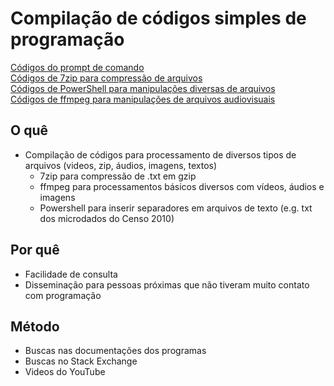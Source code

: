 # Compilação de códigos simples de programação

[Códigos do prompt de comando](https://github.com/stees/Manual-de-Codigos/blob/master/cmd.md) \
[Códigos de 7zip para compressão de arquivos](https://github.com/stees/Manual-de-Codigos/blob/master/7zip.md) \
[Códigos de PowerShell para manipulações diversas de arquivos](https://github.com/stees/Manual-de-Codigos/blob/master/PowerShell.md) \
[Códigos de ffmpeg para manipulações de arquivos audiovisuais](https://github.com/stees/Manual-de-Codigos/blob/master/ffmpeg.md)

## O quê
 - Compilação de códigos para processamento de diversos tipos de arquivos (videos, zip, áudios, imagens, textos)
    - 7zip para compressão de .txt em gzip
    - ffmpeg para processamentos básicos diversos com vídeos, áudios e imagens
    - Powershell para inserir separadores em arquivos de texto (e.g. txt dos microdados do Censo 2010)

## Por quê
 - Facilidade de consulta
 - Disseminação para pessoas próximas que não tiveram muito contato com programação

## Método
 - Buscas nas documentações dos programas
 - Buscas no Stack Exchange
 - Videos do YouTube
